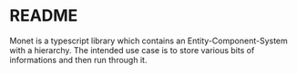# README

Monet is a typescript library which contains an Entity-Component-System with a hierarchy. The intended use case is to store various bits of informations and then run through it. 